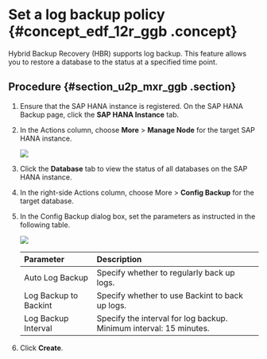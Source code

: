 # Set a log backup policy {#concept_edf_12r_ggb .concept}

Hybrid Backup Recovery \(HBR\) supports log backup. This feature allows you to restore a database to the status at a specified time point.

## Procedure {#section_u2p_mxr_ggb .section}

1.  Ensure that the SAP HANA instance is registered. On the SAP HANA Backup page, click the **SAP HANA Instance** tab.
2.  In the Actions column, choose **More** \> **Manage Node** for the target SAP HANA instance.

    ![](http://static-aliyun-doc.oss-cn-hangzhou.aliyuncs.com/assets/img/83627/156818811960279_en-US.jpg)

3.  Click the **Database** tab to view the status of all databases on the SAP HANA instance.
4.  In the right-side Actions column, choose More \> **Config Backup** for the target database.
5.  In the Config Backup dialog box, set the parameters as instructed in the following table.

    ![](http://static-aliyun-doc.oss-cn-hangzhou.aliyuncs.com/assets/img/83627/156818811960281_en-US.jpg)

    |Parameter|Description|
    |:--------|:----------|
    |Auto Log Backup|Specify whether to regularly back up logs.|
    |Log Backup to Backint|Specify whether to use Backint to back up logs.|
    |Log Backup Interval|Specify the interval for log backup. Minimum interval: 15 minutes.|

6.  Click **Create**.


